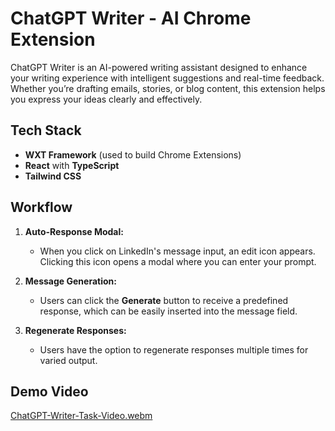 # ChatGPT Writer - AI Chrome Extension

ChatGPT Writer is an AI-powered writing assistant designed to enhance your writing experience with intelligent suggestions and real-time feedback. Whether you’re drafting emails, stories, or blog content, this extension helps you express your ideas clearly and effectively.

## Tech Stack
- **WXT Framework** (used to build Chrome Extensions)
- **React** with **TypeScript**
- **Tailwind CSS**

## Workflow
1. **Auto-Response Modal:**  
   - When you click on LinkedIn's message input, an edit icon appears. Clicking this icon opens a modal where you can enter your prompt.

2. **Message Generation:**  
   - Users can click the **Generate** button to receive a predefined response, which can be easily inserted into the message field.

3. **Regenerate Responses:**  
   - Users have the option to regenerate responses multiple times for varied output.

## Demo Video
[ChatGPT-Writer-Task-Video.webm](https://github.com/user-attachments/assets/06a29e3d-5bd7-45e2-b1e9-9949c9f59c97)

